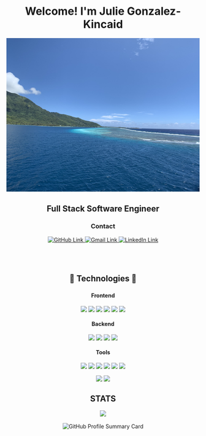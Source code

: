  <h1 align="center"> Welcome! I'm Julie Gonzalez-Kincaid</h1>
<p align="center">
  <img src="ocean.jpeg" alt="Hello! I'm Julie" style="width: 100%; object-fit: cover; height: 400px;">
</p>
<h2 align="center"> Full Stack Software Engineer</h2>

<h3 align="center"> Contact</h3>
<div align="center">
    <a href="https://github.com/juliegonzalezkincaid" target="_blank" rel="noopener noreferrer">
      <img alt="GitHub Link" title="GitHub Link" src="https://img.shields.io/badge/github-%23121011.svg?style=for-the-badge&logo=github&logoColor=white" height="30px" width="100px"/>
    </a> 
    <a href="mailto:jgonzalezkincaid@gmail.com" target="_blank" rel="noopener noreferrer">
      <img alt="Gmail Link" title="Gmail Link" src="https://img.shields.io/badge/Gmail-D14836?style=for-the-badge&logo=gmail&logoColor=white" height="30px" width="100px"/>
    </a>
    <a href="https://www.linkedin.com/in/julie-g-01b425268/" target="_blank" rel="noopener noreferrer">
      <img alt="LinkedIn Link" title="LinkedIn Link" src="https://img.shields.io/badge/linkedin-%230077B5.svg?style=for-the-badge&logo=linkedin&logoColor=white" height="30px" width="100px"/>
    </a>
</div>  
<br />
<br />
<br />
<!--------------------- Technologies  ---------------------->
<h2 align="center">🤖 Technologies 🤖</h2>
<h3 align="center"Frontend </h3>
<h4 align="center">Frontend</h4>
<p align="center">
    <img src="https://img.shields.io/badge/JavaScript-323330?style=plastic&logo=javascript&logoColor=F7DF1E" height="22px"/>
    <img src="https://img.shields.io/badge/React-20232A?style=plastic&logo=react&logoColor=61DAFB" height="22px"/>
    <img src="https://img.shields.io/badge/Redux-593D88?style=plastic&logo=redux&logoColor=white" height="22px"/>
    <img src="https://img.shields.io/badge/React_Router-CA4225?style=plastic&logo=react-router&logoColor=white" height="22px"/>
    <img src="https://img.shields.io/badge/Markdown-000000?style=plastic&logo=markdown&logoColor=white" height="22px"/>
    <img src="https://img.shields.io/badge/Material--UI-0081CB?style=plastic&logo=material-ui&logoColor=white" height="22px"/>
</p>

<!--------------------- Backend ---------------------->
<h4 align="center">Backend</h4>
<p align="center">
    <img src="https://img.shields.io/badge/Node.js-339933?style=plastic&logo=nodedotjs&logoColor=white" height="22px"/>
    <img src="https://img.shields.io/badge/Express.js-000000?style=plastic&logo=express&logoColor=white" height="22px"/>
    <img src="https://img.shields.io/badge/PostgreSQL-316192?style=plastic&logo=postgresql&logoColor=white" height="22px"/>
    <img src="https://img.shields.io/badge/npm-CB3837?style=plastic&logo=npm&logoColor=white" height="22px"/>
</p>

<!--------------------- Tools ---------------------->
<h4 align="center">Tools</h4>
<p align="center">
    <img src="https://img.shields.io/badge/GitHub-100000?style=plastic&logo=github&logoColor=white" height="22px"/>
    <img src="https://img.shields.io/badge/Visual_Studio_Code-0078D4?style=plastic&logo=visual%20studio%20code&logoColor=white" height="22px"/>
    <img src="https://img.shields.io/badge/Heroku-430098?style=plastic&logo=heroku&logoColor=white" height="22px"/>
    <img src="https://img.shields.io/badge/Postman-FF6C37?style=plastic&logo=Postman&logoColor=white" height="22px"/>
    <img src="https://img.shields.io/badge/Slack-4A154B?style=plastic&logo=slack&logoColor=white" height="22px"/>
    <img src="https://img.shields.io/badge/Obsidian-483699?style=plastic&logo=Obsidian&logoColor=white" height="22px"/>
<p align="center">
    <img src="https://img.shields.io/badge/mac%20os-000000?style=plastic&logo=apple&logoColor=white" height="22px"/>
    <img src="https://img.shields.io/badge/Windows-0078D6?style=plastic&logo=windows&logoColor=white" height="22px"/>
</p>
<!-- ## Operating Systems -->
<h2 align="center">STATS</h2>


<p id="topLanguages" align="center">
<img src="https://github-readme-stats.vercel.app/api/top-langs/?username=juliegonzalezkincaid&theme=github_dark">
</p>

<p id="profileGraph" align="center">
  <img src="https://github-profile-summary-cards.vercel.app/api/cards/profile-details?username=juliegonzalezkincaid&theme=github_dark" alt="GitHub Profile Summary Card">
</p>
